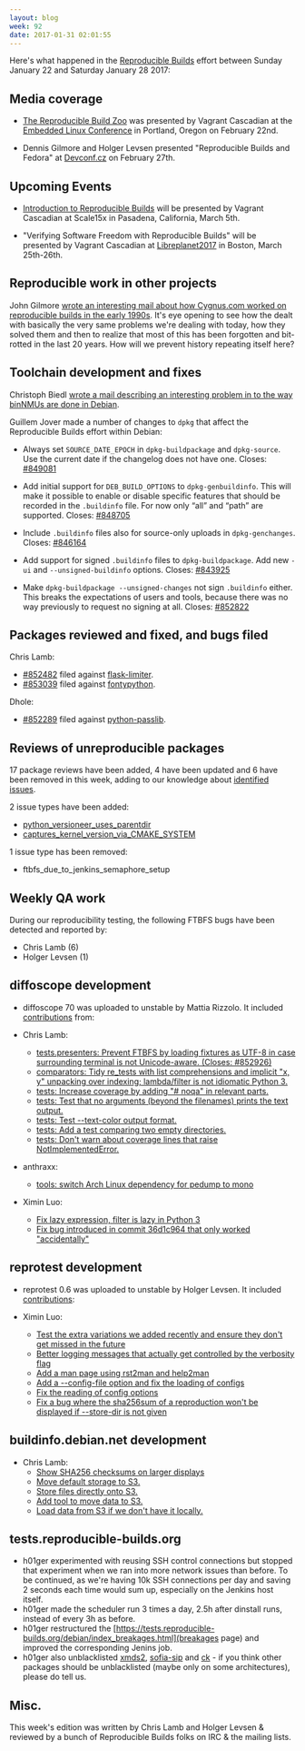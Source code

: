 ```yaml
---
layout: blog
week: 92
date: 2017-01-31 02:01:55
---
```


Here's what happened in the [Reproducible Builds](https://wiki.debian.org/ReproducibleBuilds) effort between Sunday January 22 and Saturday January 28 2017:


Media coverage
--------------

- [The Reproducible Build Zoo](https://openiotelcna2017.sched.com/event/9Iu4/the-reproducible-build-zoo-vagrant-cascadian-aikidev-llc) was presented by Vagrant Cascadian at the [Embedded Linux Conference](http://events.linuxfoundation.org/events/embedded-linux-conference) in Portland, Oregon on February 22nd.

- Dennis Gilmore and Holger Levsen presented "Reproducible Builds and Fedora" at [Devconf.cz](https://devconf.cz/) on February 27th.


Upcoming Events
---------------

- [Introduction to Reproducible Builds](https://www.socallinuxexpo.org/scale/15x/presentations/introduction-reproducible-builds) will be presented by Vagrant Cascadian at Scale15x in Pasadena, California, March 5th.

- "Verifying Software Freedom with Reproducible Builds" will be presented by Vagrant Cascadian at [Libreplanet2017](https://www.libreplanet.org/2017/) in Boston, March 25th-26th.


Reproducible work in other projects
-----------------------------------

John Gilmore [wrote an interesting mail about how Cygnus.com worked on reproducible builds in the early 1990s](https://lists.reproducible-builds.org/pipermail/rb-general/2017-January/000309.html). It's eye opening to see how the dealt with basically the very same problems we're dealing with today, how they solved them and then to realize that most of this has been forgotten and bit-rotted in the last 20 years. How will we prevent history repeating itself here?


Toolchain development and fixes
-------------------------------

Christoph Biedl [wrote a mail describing an interesting problem in to the way binNMUs are done in Debian](https://lists.debian.org/msgid-search/1485611066@msgid.manchmal.in-ulm.de).

Guillem Jover made a number of changes to ``dpkg`` that affect the Reproducible Builds effort within Debian:

- Always set ``SOURCE_DATE_EPOCH`` in ``dpkg-buildpackage`` and ``dpkg-source``. Use the current date if the changelog does not have one. Closes: <a href="https://bugs.debian.org/849081">#849081</a>

- Add initial support for ``DEB_BUILD_OPTIONS`` to ``dpkg-genbuildinfo``. This will make it possible to enable or disable specific features that should be recorded in the ``.buildinfo`` file. For now only “all” and “path” are supported. Closes: <a href="https://bugs.debian.org/848705">#848705</a>

- Include ``.buildinfo`` files also for source-only uploads in ``dpkg-genchanges``. Closes: <a href="https://bugs.debian.org/846164">#846164</a>

- Add support for signed ``.buildinfo`` files to ``dpkg-buildpackage``. Add new ``-ui`` and ``--unsigned-buildinfo`` options. Closes: <a href="https://bugs.debian.org/843925">#843925</a>

- Make ``dpkg-buildpackage --unsigned-changes`` not sign ``.buildinfo`` either. This breaks the expectations of users and tools, because there was no way previously to request no signing at all. Closes: <a href="https://bugs.debian.org/852822">#852822</a>


Packages reviewed and fixed, and bugs filed
-------------------------------------------

Chris Lamb:

* <a href="https://bugs.debian.org/852482">#852482</a> filed against <a href="https://tracker.debian.org/pkg/flask-limiter">flask-limiter</a>.
* <a href="https://bugs.debian.org/853039">#853039</a> filed against <a href="https://tracker.debian.org/pkg/fontypython">fontypython</a>.

Dhole:

* <a href="https://bugs.debian.org/852289">#852289</a> filed against <a href="https://tracker.debian.org/pkg/python-passlib">python-passlib</a>.


Reviews of unreproducible packages
----------------------------------

17 package reviews have been added, 4 have been updated and 6 have been removed in this week,
adding to our knowledge about [identified issues](https://tests.reproducible-builds.org/debian/index_issues.html).

2 issue types have been added:

- [python\_versioneer\_uses\_parentdir](https://anonscm.debian.org/git/reproducible/notes.git/commit/?id=b72e3808)
- [captures\_kernel\_version\_via\_CMAKE\_SYSTEM](https://anonscm.debian.org/git/reproducible/notes.git/commit/?id=044f5c57)

1 issue type has been removed:

- ftbfs\_due\_to\_jenkins\_semaphore\_setup


Weekly QA work
--------------

During our reproducibility testing, the following FTBFS bugs have been detected and
reported by:

 - Chris Lamb (6)
 - Holger Levsen (1)


diffoscope development
----------------------

- diffoscope 70 was uploaded to unstable by Mattia Rizzolo. It included [contributions](https://anonscm.debian.org/git/reproducible/diffoscope.git/log/?h=debian/70) from:

- Chris Lamb:

  - [tests.presenters: Prevent FTBFS by loading fixtures as UTF-8 in case surrounding terminal is not Unicode-aware. (Closes: #852926)](https://anonscm.debian.org/git/reproducible/diffoscope.git/commit/?id=ad367a0)
  - [comparators: Tidy re\_tests with list comprehensions and implicit "x, y" unpacking over indexing; lambda/filter is not idiomatic Python 3.](https://anonscm.debian.org/git/reproducible/diffoscope.git/commit/?id=1e5d30b)
  - [tests: Increase coverage by adding "# noqa" in relevant parts.](https://anonscm.debian.org/git/reproducible/diffoscope.git/commit/?id=4624a4e)
  - [tests: Test that no arguments (beyond the filenames) prints the text output.](https://anonscm.debian.org/git/reproducible/diffoscope.git/commit/?id=1525094)
  - [tests: Test --text-color output format.](https://anonscm.debian.org/git/reproducible/diffoscope.git/commit/?id=6257836)
  - [tests: Add a test comparing two empty directories.](https://anonscm.debian.org/git/reproducible/diffoscope.git/commit/?id=6a47b06)
  - [tests: Don't warn about coverage lines that raise NotImplementedError.](https://anonscm.debian.org/git/reproducible/diffoscope.git/commit/?id=6f2bee3)

- anthraxx:
  - [tools: switch Arch Linux dependency for pedump to mono](https://anonscm.debian.org/git/reproducible/diffoscope.git/commit/?id=6712661)

- Ximin Luo:
  - [Fix lazy expression, filter is lazy in Python 3](https://anonscm.debian.org/git/reproducible/diffoscope.git/commit/?id=737fc3b)
  - [Fix bug introduced in commit 36d1c964 that only worked "accidentally"](https://anonscm.debian.org/git/reproducible/diffoscope.git/commit/?id=4366e7b)

reprotest development
---------------------

- reprotest 0.6 was uploaded to unstable by Holger Levsen. It included [contributions](https://anonscm.debian.org/git/reproducible/reprotest.git/log/?h=debian/0.6):

- Ximin Luo:
  - [Test the extra variations we added recently and ensure they don't get missed in the future](https://anonscm.debian.org/git/reproducible/reprotest.git/commit/?id=c164fb5)
  - [Better logging messages that actually get controlled by the verbosity flag](https://anonscm.debian.org/git/reproducible/reprotest.git/commit/?id=0da15e2)
  - [Add a man page using rst2man and help2man](https://anonscm.debian.org/git/reproducible/reprotest.git/commit/?id=e73783f)
  - [Add a --config-file option and fix the loading of configs](https://anonscm.debian.org/git/reproducible/reprotest.git/commit/?id=15f243f)
  - [Fix the reading of config options](https://anonscm.debian.org/git/reproducible/reprotest.git/commit/?id=2a0cb81)
  - [Fix a bug where the sha256sum of a reproduction won't be displayed if --store-dir is not given](https://anonscm.debian.org/git/reproducible/reprotest.git/commit/?id=d20ef7b)


buildinfo.debian.net development
--------------------------------

- Chris Lamb:
  - [Show SHA256 checksums on larger displays](https://anonscm.debian.org/git/reproducible/buildinfo.debian.net.git/commit/?id=01bfa8c)
  - [Move default storage to S3.](https://anonscm.debian.org/git/reproducible/buildinfo.debian.net.git/commit/?id=37b8f4d)
  - [Store files directly onto S3.](https://anonscm.debian.org/git/reproducible/buildinfo.debian.net.git/commit/?id=61b04f8)
  - [Add tool to move data to S3.](https://anonscm.debian.org/git/reproducible/buildinfo.debian.net.git/commit/?id=5225391)
  - [Load data from S3 if we don't have it locally.](https://anonscm.debian.org/git/reproducible/buildinfo.debian.net.git/commit/?id=75bc50b)



tests.reproducible-builds.org
-----------------------

- h01ger experimented with reusing SSH control connections but stopped that experiment when we ran into more network issues than before. To be continued, as we're having 10k SSH connections per day and saving 2 seconds each time would sum up, especially on the Jenkins host itself.
- h01ger made the scheduler run 3 times a day, 2.5h after dinstall runs, instead of every 3h as before.
- h01ger restructured the [https://tests.reproducible-builds.org/debian/index_breakages.html](breakages page) and improved the corresponding Jenins job.
- h01ger also unblacklisted <a href="https://tracker.debian.org/pkg/xmds2">xmds2</a>, <a href="https://tracker.debian.org/pkg/sofia-sip">sofia-sip</a> and <a href="https://tracker.debian.org/pkg/ck">ck</a> - if you think other packages should be unblacklisted (maybe only on some architectures), please do tell us.

Misc.
-----

This week's edition was written by Chris Lamb and Holger Levsen & reviewed by a bunch of Reproducible Builds folks on IRC & the mailing lists.
